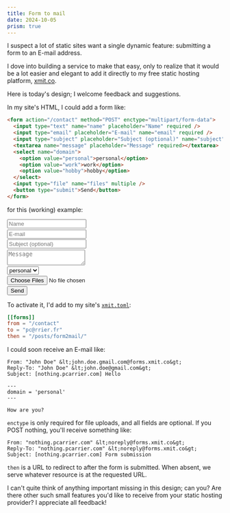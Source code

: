 ```yaml
---
title: Form to mail
date: 2024-10-05
prism: true
---
```


I suspect a lot of static sites want a single dynamic feature: submitting a form to an E-mail address.

I dove into building a service to make that easy, only to realize that it would be a lot easier and elegant to add it directly to my free static hosting platform, [xmit.co](https://xmit.co).

Here is today's design; I welcome feedback and suggestions.

In my site's HTML, I could add a form like:

```html
<form action="/contact" method="POST" enctype="multipart/form-data">
  <input type="text" name="name" placeholder="Name" required />
  <input type="email" placeholder="E-mail" name="email" required />
  <input type="subject" placeholder="Subject (optional)" name="subject" />
  <textarea name="message" placeholder="Message" required></textarea>
  <select name="domain">
    <option value="personal">personal</option>
    <option value="work">work</option>
    <option value="hobby">hobby</option>
  </select>
  <input type="file" name="files" multiple />
  <button type="submit">Send</button>
</form>
```

for this (working) example:

<form action="/contact" method="POST" enctype="multipart/form-data" style="display: flex; flex-direction: column; align-items: start; gap: .2em">
  <input type="text" name="name" placeholder="Name" required>
  <input type="email" placeholder="E-mail" name="email" required>
  <input type="subject" placeholder="Subject (optional)" name="subject">
  <textarea name="message" placeholder="Message" required></textarea>
  <select name="domain">
    <option value="personal">personal</option>
    <option value="work">work</option>
    <option value="hobby">hobby</option>
  </select>
  <input type="file" name="files" multiple>
  <button type="submit">Send</button>
</form>

To activate it, I'd add to my site's [`xmit.toml`](https://xmit.co/docs):

```toml
[[forms]]
from = "/contact"
to = "pc@rrier.fr"
then = "/posts/form2mail/"
```

I could soon receive an E-mail like:

```text
From: "John Doe" &lt;john.doe.gmail.com@forms.xmit.co&gt;
Reply-To: "John Doe" &lt;john.doe@gmail.com&gt;
Subject: [nothing.pcarrier.com] Hello

---
domain = 'personal'
---

How are you?
```

`enctype` is only required for file uploads, and all fields are optional. If you POST nothing, you'll receive something like:

```text
From: "nothing.pcarrier.com" &lt;noreply@forms.xmit.co&gt;
Reply-To: "nothing.pcarrier.com" &lt;noreply@forms.xmit.co&gt;
Subject: [nothing.pcarrier.com] Form submission
```

`then` is a URL to redirect to after the form is submitted. When absent, we serve whatever resource is at the requested URL.

I can't quite think of anything important missing in this design; can you?
Are there other such small features you'd like to receive from your static hosting provider?
I appreciate all feedback!
